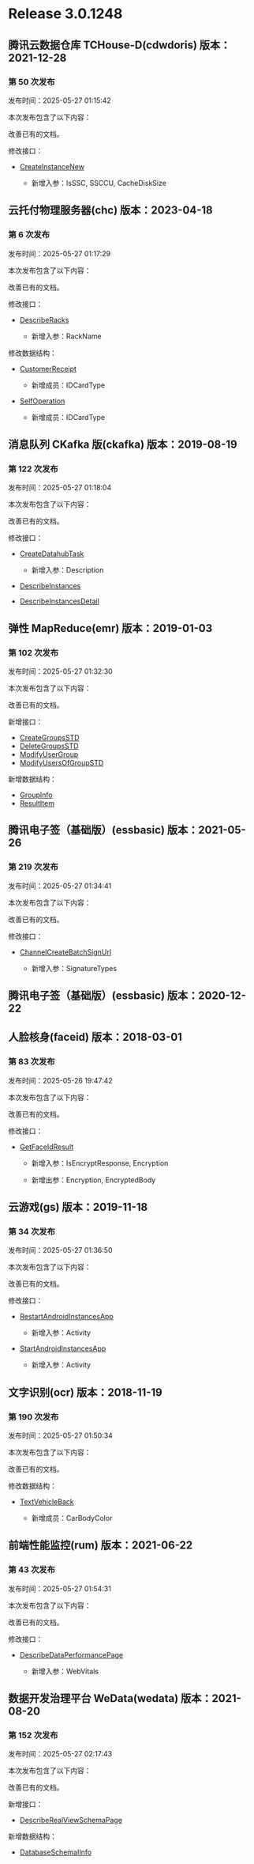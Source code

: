 # Release 3.0.1248

## 腾讯云数据仓库 TCHouse-D(cdwdoris) 版本：2021-12-28

### 第 50 次发布

发布时间：2025-05-27 01:15:42

本次发布包含了以下内容：

改善已有的文档。

修改接口：

* [CreateInstanceNew](https://cloud.tencent.com/document/api/1387/102611)

	* 新增入参：IsSSC, SSCCU, CacheDiskSize




## 云托付物理服务器(chc) 版本：2023-04-18

### 第 6 次发布

发布时间：2025-05-27 01:17:29

本次发布包含了以下内容：

改善已有的文档。

修改接口：

* [DescribeRacks](https://cloud.tencent.com/document/api/1448/117158)

	* 新增入参：RackName


修改数据结构：

* [CustomerReceipt](https://cloud.tencent.com/document/api/1448/117193#CustomerReceipt)

	* 新增成员：IDCardType

* [SelfOperation](https://cloud.tencent.com/document/api/1448/117193#SelfOperation)

	* 新增成员：IDCardType




## 消息队列 CKafka 版(ckafka) 版本：2019-08-19

### 第 122 次发布

发布时间：2025-05-27 01:18:04

本次发布包含了以下内容：

改善已有的文档。

修改接口：

* [CreateDatahubTask](https://cloud.tencent.com/document/api/597/77736)

	* 新增入参：Description

* [DescribeInstances](https://cloud.tencent.com/document/api/597/40835)

* [DescribeInstancesDetail](https://cloud.tencent.com/document/api/597/40834)




## 弹性 MapReduce(emr) 版本：2019-01-03

### 第 102 次发布

发布时间：2025-05-27 01:32:30

本次发布包含了以下内容：

改善已有的文档。

新增接口：

* [CreateGroupsSTD](https://cloud.tencent.com/document/api/589/118728)
* [DeleteGroupsSTD](https://cloud.tencent.com/document/api/589/118727)
* [ModifyUserGroup](https://cloud.tencent.com/document/api/589/118726)
* [ModifyUsersOfGroupSTD](https://cloud.tencent.com/document/api/589/118725)

新增数据结构：

* [GroupInfo](https://cloud.tencent.com/document/api/589/33981#GroupInfo)
* [ResultItem](https://cloud.tencent.com/document/api/589/33981#ResultItem)



## 腾讯电子签（基础版）(essbasic) 版本：2021-05-26

### 第 219 次发布

发布时间：2025-05-27 01:34:41

本次发布包含了以下内容：

改善已有的文档。

修改接口：

* [ChannelCreateBatchSignUrl](https://cloud.tencent.com/document/api/1420/98671)

	* 新增入参：SignatureTypes




## 腾讯电子签（基础版）(essbasic) 版本：2020-12-22



## 人脸核身(faceid) 版本：2018-03-01

### 第 83 次发布

发布时间：2025-05-26 19:47:42

本次发布包含了以下内容：

改善已有的文档。

修改接口：

* [GetFaceIdResult](https://cloud.tencent.com/document/api/1007/49199)

	* 新增入参：IsEncryptResponse, Encryption

	* 新增出参：Encryption, EncryptedBody




## 云游戏(gs) 版本：2019-11-18

### 第 34 次发布

发布时间：2025-05-27 01:36:50

本次发布包含了以下内容：

改善已有的文档。

修改接口：

* [RestartAndroidInstancesApp](https://cloud.tencent.com/document/api/1162/117249)

	* 新增入参：Activity

* [StartAndroidInstancesApp](https://cloud.tencent.com/document/api/1162/117248)

	* 新增入参：Activity




## 文字识别(ocr) 版本：2018-11-19

### 第 190 次发布

发布时间：2025-05-27 01:50:34

本次发布包含了以下内容：

改善已有的文档。

修改数据结构：

* [TextVehicleBack](https://cloud.tencent.com/document/api/866/33527#TextVehicleBack)

	* 新增成员：CarBodyColor




## 前端性能监控(rum) 版本：2021-06-22

### 第 43 次发布

发布时间：2025-05-27 01:54:31

本次发布包含了以下内容：

改善已有的文档。

修改接口：

* [DescribeDataPerformancePage](https://cloud.tencent.com/document/api/1464/59944)

	* 新增入参：WebVitals




## 数据开发治理平台 WeData(wedata) 版本：2021-08-20

### 第 152 次发布

发布时间：2025-05-27 02:17:43

本次发布包含了以下内容：

改善已有的文档。

新增接口：

* [DescribeRealViewSchemaPage](https://cloud.tencent.com/document/api/1267/118729)

新增数据结构：

* [DatabaseSchemaIInfo](https://cloud.tencent.com/document/api/1267/76336#DatabaseSchemaIInfo)



